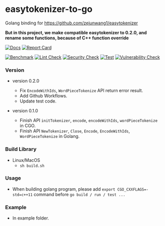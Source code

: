 # easytokenizer-to-go
Golang binding for https://github.com/zejunwang1/easytokenizer

**But in this project, we make compatible easytokenizer to 0.2.0, and rename some functions, because of C++ function override**

[![Docs](https://pkg.go.dev/badge/github.com/sunhailin-Leo/easytokenizer-to-go)](https://pkg.go.dev/badge/github.com/sunhailin-Leo/easytokenizer-to-go)
[![Report Card](https://goreportcard.com/badge/github.com/sunhailin-Leo/easytokenizer-to-go)](https://goreportcard.com/badge/github.com/sunhailin-Leo/easytokenizer-to-go)

[![Benchmark](https://github.com/sunhailin-Leo/easytokenizer-to-go/actions/workflows/benchmark.yml/badge.svg)](https://github.com/sunhailin-Leo/easytokenizer-to-go/actions/workflows/benchmark.yml)
[![Lint Check](https://github.com/sunhailin-Leo/easytokenizer-to-go/actions/workflows/lint.yml/badge.svg)](https://github.com/sunhailin-Leo/easytokenizer-to-go/actions/workflows/lint.yml)
[![Security Check](https://github.com/sunhailin-Leo/easytokenizer-to-go/actions/workflows/sercurity.yml/badge.svg)](https://github.com/sunhailin-Leo/easytokenizer-to-go/actions/workflows/sercurity.yml)
[![Test](https://github.com/sunhailin-Leo/easytokenizer-to-go/actions/workflows/test.yml/badge.svg)](https://github.com/sunhailin-Leo/easytokenizer-to-go/actions/workflows/test.yml)
[![Vulnerability Check](https://github.com/sunhailin-Leo/easytokenizer-to-go/actions/workflows/vulncheck.yml/badge.svg)](https://github.com/sunhailin-Leo/easytokenizer-to-go/actions/workflows/vulncheck.yml)



### Version

* version 0.2.0
  * Fix `EncodeWithIds`, `WordPieceTokenize` API return error result.
  * Add Github Workflows.
  * Update test code.

* version 0.1.0
  * Finish API `initTokenizer`, `encode`, `encodeWithIds`, `wordPieceTokenize` in CGO.
  * Finish API `NewTokenizer`, `Close`, `Encode`, `EncodeWithIds`, `WordPieceTokenize` in Golang.

### Build Library

* Linux/MacOS
	* `sh build.sh`

### Usage

* When building golang program, please add `export CGO_CXXFLAGS=-std=c++11` command before `go build / run / test ...`


### Example

* In example folder.